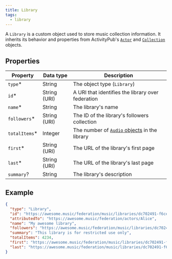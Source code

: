 ```yaml
---
title: Library
tags:
  - library
---
```


A `Library` is a custom object used to store music collection information. It inherits its behavior and properties from ActivityPub's [`Actor`](https://www.w3.org/TR/activitypub/#actors) and [`Collection`](https://www.w3.org/TR/activitypub/#collections) objects.

## Properties

| Property       | Data type    | Description                                           |
| -------------- | ------------ | ----------------------------------------------------- |
| `type`\*       | String       | The object type (`Library`)                           |
| `id`\*         | String (URI) | A URI that identifies the library over federation     |
| `name`\*       | String       | The library's name                                    |
| `followers`\*  | String (URI) | The ID of the library's followers collection          |
| `totalItems`\* | Integer      | The number of [`Audio` objects](audio) in the library |
| `first`\*      | String (URI) | The URL of the library's first page                   |
| `last`\*       | String (URI) | The URL of the library's last page                    |
| `summary`?     | String       | The library's description                             |

## Example

```json
{
  "type": "Library",
  "id": "https://awesome.music/federation/music/libraries/dc702491-f6ce-441b-9da0-cecbed08bcc6",
  "attributedTo": "https://awesome.music/federation/actors/Alice",
  "name": "My awesome library",
  "followers": "https://awesome.music/federation/music/libraries/dc702491-f6ce-441b-9da0-cecbed08bcc6/followers",
  "summary": "This library is for restricted use only",
  "totalItems": 4234,
  "first": "https://awesome.music/federation/music/libraries/dc702491-f6ce-441b-9da0-cecbed08bcc6?page=1",
  "last": "https://awesome.music/federation/music/libraries/dc702491-f6ce-441b-9da0-cecbed08bcc6?page=56"
}
```
